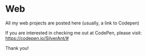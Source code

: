 # Web
All my web projects are posted here (usually, a link to Codepen)



If you are interested in checking me out at CodePen, please visit: https://codepen.io/SilverAnt/#

Thank you!
